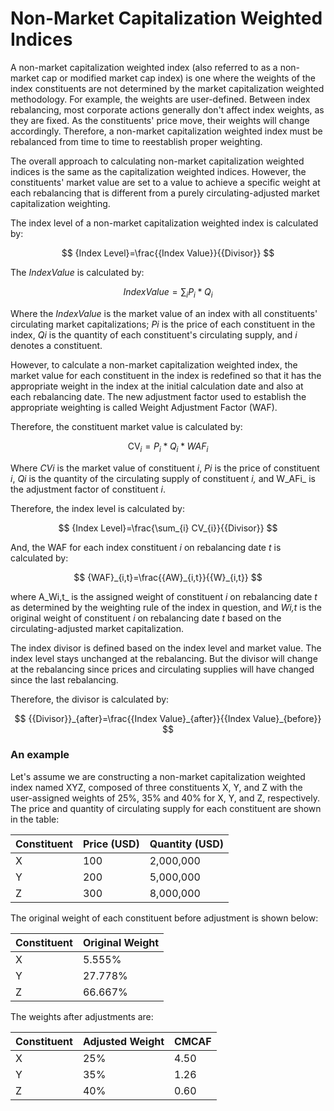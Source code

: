 # Non-Market Capitalization Weighted Indices

A non-market capitalization weighted index (also referred to as a non-market cap or modified market cap index) is one where the weights of the index constituents are not determined by the market capitalization weighted methodology. For example, the weights are user-defined. Between index rebalancing, most corporate actions generally don't affect index weights, as they are fixed. As the constituents' price move,  their weights will change accordingly. Therefore, a non-market capitalization weighted index must be rebalanced from time to time to reestablish proper weighting.

The overall approach to calculating non-market capitalization weighted indices is the same as the capitalization weighted indices. However, the constituents' market value are set to a value to achieve a specific weight at each rebalancing that is different from a purely circulating-adjusted market capitalization weighting.

The index level of a non-market capitalization weighted index is calculated by:

$$
{Index Level}=\frac{{Index Value}}{{Divisor}}
$$

The _IndexValue_ is calculated by:

$$
{Index Value}={\sum_{i} P_{i} * Q_{i}}
$$

Where the _IndexValue_ is the market value of an index with all constituents' circulating market capitalizations; _Pi_ is the price of each constituent in the index, _Qi_ is the quantity of each constituent's circulating supply, and _i_ denotes a constituent.

However, to calculate a non-market capitalization weighted index, the market value for each constituent in the index is redefined so that it has the appropriate weight in the index at the initial calculation date and also at each rebalancing date. The new adjustment factor used to establish the appropriate weighting is called Weight Adjustment Factor (WAF).&#x20;

Therefore, the constituent market value is calculated by:

$$
\text {CV}_{i}={P_{i} * Q_{i} * WAF_{i}}
$$

Where _CVi_ is the market value of constituent _i_, _Pi_ is the price of constituent _i_, _Qi_ is the quantity of the circulating supply of constituent _i,_ and W_AFi_ is the adjustment factor of constituent _i_.

Therefore, the index level is calculated by:

$$
{Index Level}=\frac{\sum_{i} CV_{i}}{{Divisor}}
$$

And, the WAF for each index constituent _i_ on rebalancing date _t_ is calculated by:

$$
{WAF}_{i,t}=\frac{{AW}_{i,t}}{{W}_{i,t}}
$$

where A_Wi,t_ is the assigned weight of constituent _i_ on rebalancing date _t_ as determined by the weighting rule of the index in question, and _Wi,t_ is the original weight of constituent _i_ on rebalancing date _t_ based on the circulating-adjusted market capitalization.

The index divisor is defined based on the index level and market value. The index level stays unchanged at the rebalancing. But the divisor will change at the rebalancing since prices and circulating supplies will have changed since the last rebalancing.

Therefore, the divisor is calculated by:

$$
{{Divisor}}_{after}=\frac{{Index Value}_{after}}{{Index Value}_{before}}
$$

### An example

Let's assume we are constructing a non-market capitalization weighted index named XYZ, composed of three constituents X, Y, and Z with the user-assigned weights of 25%, 35% and 40% for X, Y, and Z, respectively. The price and quantity of circulating supply for each constituent are shown in the table:&#x20;

| Constituent | Price (USD) | Quantity (USD) |
| ----------- | ----------- | -------------- |
| X           | 100         | 2,000,000      |
| Y           | 200         | 5,000,000      |
| Z           | 300         | 8,000,000      |

The original weight of each constituent before adjustment is shown below:

| Constituent | Original Weight |
| ----------- | --------------- |
| X           | 5.555%          |
| Y           | 27.778%         |
| Z           | 66.667%         |

The weights after adjustments are:

| Constituent | Adjusted Weight | CMCAF |
| ----------- | --------------- | ----- |
| X           | 25%             | 4.50  |
| Y           | 35%             | 1.26  |
| Z           | 40%             | 0.60  |
